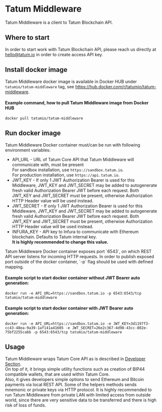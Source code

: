 # Tatum Middleware 
Tatum Middleware is a client to Tatum Blockchain API.

## Where to start
In order to start work with Tatum Blockchain API, please reach us directly at <a href="mailto:hello@tatum.io">hello@tatum.io</a> in order to create access API key.

## Install docker image
Tatum Middleware docker image is available in Docker HUB under `tatumio/tatum-middleware` tag, see <a href="https://hub.docker.com/r/tatumio/tatum-middleware">https://hub.docker.com/r/tatumio/tatum-middleware</a>.

#### Example command, how to pull Tatum Middleware image from Docker HUB
```docker pull tatumio/tatum-middleware```

## Run docker image
Tatum Middleware Docker container must/can be run with following environment variables:
  * API_URL - URL of Tatum Core API that Tatum Middleware will communicate with, must be present<br/>
  For sandbox installation, use `https://sandbox.tatum.io`.<br/>
  For production installation, use `https://api.tatum.io`.<br/>
  * JWT_KEY - If only 1 JWT Authorization Bearer is used for this Middleware, JWT_KEY and JWT_SECRET may 
  be added to autogenerate fresh valid Authorization Bearer JWT before each request. 
  Both JWT_KEY and JWT_SECRET must be present, otherwise Authorization HTTP Header value will be used instead.  
  * JWT_SECRET - If only 1 JWT Authorization Bearer is used for this Middleware, JWT_KEY and JWT_SECRET may 
    be added to autogenerate fresh valid Authorization Bearer JWT before each request. 
    Both JWT_KEY and JWT_SECRET must be present, otherwise Authorization HTTP Header value will be used instead.
  * INFURA_KEY - API key to Infura to communicate with Ethereum blockchain. Defaults to Tatum internal key.<br/>
  <b>It is highly recommended to change this value.</b>
<p>
Tatum Middleware Docker container exposes port `6543`, on which REST API server listens for incoming HTTP requests.
In order to publish exposed port outside of the docker container, `-p` flag should be used with defined mapping.
</p>

#### Example script to start docker container without JWT Bearer auto generation: <br/>
```docker run -e API_URL=https://sandbox.tatum.io -p 6543:6543/tcp tatumio/tatum-middleware```

#### Example script to start docker container with JWT Bearer auto generation: <br/>
```docker run -e API_URL=https://sandbox.tatum.io -e JWT_KEY=3d1197f3-cc43-48ea-9a39-1af141a41605 -e JWT_SECRET=26e2c367-4d98-43cc-802e-75bf2255cabb -p 6543:6543/tcp tatumio/tatum-middleware```

## Usage
Tatum Middleware wraps Tatum Core API as is described in <a target="_blank" href="https://tatum.io/introduction.html">Developer Section</a>.<br/>
On top of it, it brings simple utility functions such as creation of BIP44 compatible wallets, that are used within Tatum Core.<br/>
Also, it gives developers simple options to send Ethereum and Bitcoin payments via local REST API.
Some of the helpers methods sends mnemonic or private keys via HTTP protocol. It is highly recommended to
run Tatum Middleware from private LAN with limited access from outside world, since there are very sensitive
data to be transferred and there is high risk of loss of funds.
